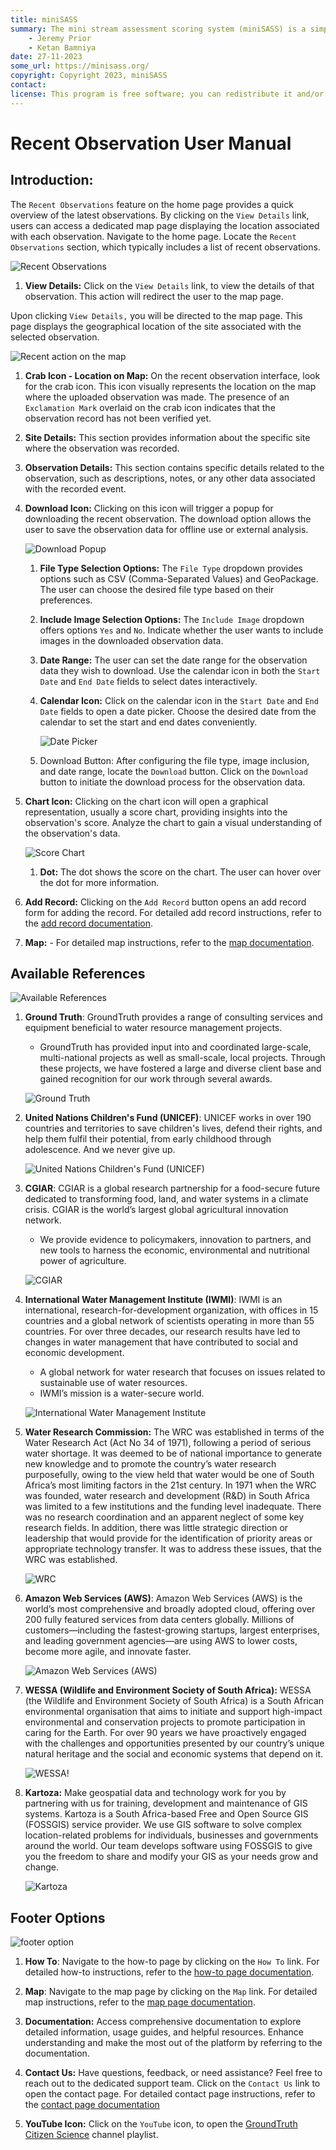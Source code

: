 ```yaml
---
title: miniSASS
summary: The mini stream assessment scoring system (miniSASS) is a simple and accessible citizen science tool for monitoring the water quality and health of stream and river systems. You collect a sample of aquatic macroinvertebrates (small, but large enough to see animals with no internal skeletons) from a site in a stream or river. The community of these aquatic macroinvertebrates present then tells you about the water quality and health of the stream or river based on the concept that different groups of aquatic macroinvertebrates have different tolerances and sensitivities to disturbance and pollution.
    - Jeremy Prior
    - Ketan Bamniya
date: 27-11-2023
some_url: https://minisass.org/
copyright: Copyright 2023, miniSASS
contact:
license: This program is free software; you can redistribute it and/or modify it under the terms of the GNU Affero General Public License as published by the Free Software Foundation; either version 3 of the License, or (at your option) any later version.
---
```


# Recent Observation User Manual

## Introduction:

The `Recent Observations` feature on the home page provides a quick overview of the latest observations. By clicking on the `View Details` link, users can access a dedicated map page displaying the location associated with each observation. Navigate to the home page. Locate the `Recent Observations` section, which typically includes a list of recent observations.

![Recent Observations](./img/recent-observation-1.png)

1. **View Details:** Click on the `View Details` link, to view the details of that observation. This action will redirect the user to the map page.

Upon clicking `View Details,` you will be directed to the map page. This page displays the geographical location of the site associated with the selected observation.

![Recent action on the map](./img/recent-observation-2.png)

1. **Crab Icon - Location on Map:** On the recent observation interface, look for the crab icon.
This icon visually represents the location on the map where the uploaded observation was made. The presence of an `Exclamation Mark` overlaid on the crab icon indicates that the observation record has not been verified yet.

2. **Site Details:** This section provides information about the specific site where the observation was recorded.

3. **Observation Details:** This section contains specific details related to the observation, such as descriptions, notes, or any other data associated with the recorded event.

4. **Download Icon:** Clicking on this icon will trigger a popup for downloading the recent observation. The download option allows the user to save the observation data for offline use or external analysis.

    ![Download Popup](./img/recent-observation-3.png)

    1. **File Type Selection Options:** The `File Type` dropdown provides options such as CSV (Comma-Separated Values) and GeoPackage. The user can choose the desired file type based on their preferences.

    2. **Include Image Selection Options:** The `Include Image` dropdown offers options `Yes` and `No`. Indicate whether the user wants to include images in the downloaded observation data.

    3. **Date Range:** The user can set the date range for the observation data they wish to download. Use the calendar icon in both the `Start Date` and `End Date` fields to select dates interactively.

    4. **Calendar Icon:** Click on the calendar icon in the `Start Date` and `End Date` fields to open a date picker. Choose the desired date from the calendar to set the start and end dates conveniently.

        ![Date Picker](./img/recent-observation-5.png)

    5. Download Button: After configuring the file type, image inclusion, and date range, locate the `Download` button. Click on the `Download` button to initiate the download process for the observation data.

5. **Chart Icon:** Clicking on the chart icon will open a graphical representation, usually a score chart, providing insights into the observation's score. Analyze the chart to gain a visual understanding of the observation's data.

    ![Score Chart](./img/recent-observation-4.png)

    1. **Dot:** The dot shows the score on the chart. The user can hover over the dot for more information.

6. **Add Record:** Clicking on the `Add Record` button opens an add record form for adding the record. For detailed add record instructions, refer to the [add record documentation](../upload/add-records.md).

7. **Map:** - For detailed map instructions, refer to the [map documentation](./map.md).

## Available References

![Available References](../img/landing-page-13.png)

1. **Ground Truth**: GroundTruth provides a range of consulting services and equipment beneficial to water resource management projects.

    - GroundTruth has provided input into and coordinated large-scale, multi-national projects as well as small-scale, local projects. Through these projects, we have fostered a large and diverse client base and gained recognition for our work through several awards. 

    ![Ground Truth](../img/landing-page-14.png)

2. **United Nations Children's Fund (UNICEF)**: UNICEF works in over 190 countries and territories to save children's lives, defend their rights, and help them fulfil their potential, from early childhood through adolescence. And we never give up.

    ![United Nations Children's Fund (UNICEF)](../img/landing-page-18.png)

3. **CGIAR**: CGIAR is a global research partnership for a food-secure future dedicated to transforming food, land, and water systems in a climate crisis. CGIAR is the world’s largest global agricultural innovation network.
    - We provide evidence to policymakers, innovation to partners, and new tools to harness the economic, environmental and nutritional power of agriculture.

    ![CGIAR](../img/landing-page-17.png)

4. **International Water Management Institute (IWMI)**: IWMI is an international, research-for-development organization, with offices in 15 countries and a global network of scientists operating in more than 55 countries. For over three decades, our research results have led to changes in water management that have contributed to social and economic development.

    - A global network for water research that focuses on issues related to sustainable use of water resources.
    - IWMI’s mission is a water-secure world.

    ![International Water Management Institute](../img/landing-page-15.png)

5. **Water Research Commission:** The WRC was established in terms of the Water Research Act (Act No 34 of 1971), following a period of serious water shortage. It was deemed to be of national importance to generate new knowledge and to promote the country’s water research purposefully, owing to the view held that water would be one of South Africa’s most limiting factors in the 21st century. In 1971 when the WRC was founded, water research and development (R&D) in South Africa was limited to a few institutions and the funding level inadequate. There was no research coordination and an apparent neglect of some key research fields. In addition, there was little strategic direction or leadership that would provide for the identification of priority areas or appropriate technology transfer. It was to address these issues, that the WRC was established.

    ![WRC](../how-to/img/how-to-12.png)

6. **Amazon Web Services (AWS)**: Amazon Web Services (AWS) is the world’s most comprehensive and broadly adopted cloud, offering over 200 fully featured services from data centers globally. Millions of customers—including the fastest-growing startups, largest enterprises, and leading government agencies—are using AWS to lower costs, become more agile, and innovate faster.

    ![Amazon Web Services (AWS)](../img/landing-page-16.png)

7. **WESSA (Wildlife and Environment Society of South Africa):** WESSA (the Wildlife and Environment Society of South Africa) is a South African environmental organisation that aims to initiate and support high-impact environmental and conservation projects to promote participation in caring for the Earth. For over 90 years we have proactively engaged with the challenges and opportunities presented by our country’s unique natural heritage and the social and economic systems that depend on it.

    ![WESSA!](../how-to/img/how-to-13.png)

8. **Kartoza:** Make geospatial data and technology work for you by partnering with us for training, development and maintenance of GIS systems. Kartoza is a South Africa-based Free and Open Source GIS (FOSSGIS) service provider. We use GIS software to solve complex location-related problems for individuals, businesses and governments around the world. Our team develops software using FOSSGIS to give you the freedom to share and modify your GIS as your needs grow and change.

    ![Kartoza](../how-to/img/how-to-14.png)

## Footer Options

![footer option](./img/map-25.png)

1. **How To**: Navigate to the how-to page by clicking on the `How To` link. For detailed how-to instructions, refer to the [how-to page documentation](../how-to/how-to.md).

2. **Map**: Navigate to the map page by clicking on the `Map` link. For detailed map instructions, refer to the [map page documentation](map.md).

3. **Documentation:** Access comprehensive documentation to explore detailed information, usage guides, and helpful resources. Enhance understanding and make the most out of the platform by referring to the documentation. 

4. **Contact Us:** Have questions, feedback, or need assistance? Feel free to reach out to the dedicated support team. Click on the `Contact Us` link to open the contact page. For detailed contact page instructions, refer to the [contact page documentation](../contact-us.md)

5. **YouTube Icon:** Click on the `YouTube` icon, to open the [GroundTruth Citizen Science](https://www.youtube.com/@groundtruthcitizenscience) channel playlist.
